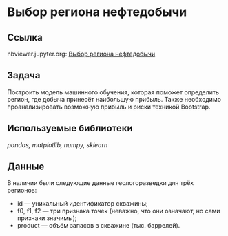 # Выбор региона нефтедобычи

## Ссылка
nbviewer.jupyter.org: [Выбор региона нефтедобычи](https://nbviewer.jupyter.org/github/svvema/Yandex_praktikum-proj/blob/main/ML_projects/ML_regression_oil_region/ML_regression_oil_region.ipynb)

## Задача

Построить модель машинного обучения, которая поможет определить регион, где добыча принесёт наибольшую прибыль. Также необходимо проанализировать возможную прибыль и риски техникой Bootstrap.

## Используемые библиотеки
*pandas, matplotlib, numpy, sklearn*

## Данные

В наличии были следующие данные геологоразведки для трёх регионов:
- id — уникальный идентификатор скважины;
- f0, f1, f2 — три признака точек (неважно, что они означают, но сами признаки значимы);
- product — объём запасов в скважине (тыс. баррелей).

